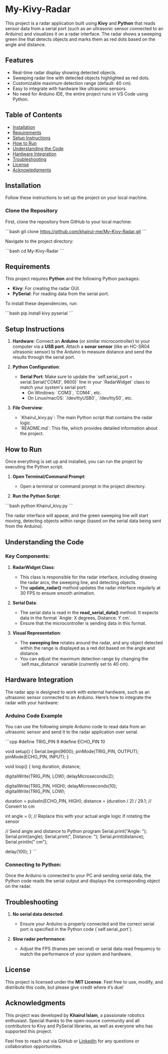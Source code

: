 # My-Kivy-Radar

This project is a radar application built using **Kivy** and **Python** that reads sensor data from a serial port (such as an ultrasonic sensor connected to an Arduino) and visualizes it on a radar interface. The radar shows a sweeping green line that detects objects and marks them as red dots based on the angle and distance.

## Features
- Real-time radar display showing detected objects.
- Sweeping radar line with detected objects highlighted as red dots.
- Customizable maximum detection range (default: 40 cm).
- Easy to integrate with hardware like ultrasonic sensors.
- No need for Arduino IDE, the entire project runs in VS Code using Python.

## Table of Contents
- [Installation](#installation)
- [Requirements](#requirements)
- [Setup Instructions](#setup-instructions)
- [How to Run](#how-to-run)
- [Understanding the Code](#understanding-the-code)
- [Hardware Integration](#hardware-integration)
- [Troubleshooting](#troubleshooting)
- [License](#license)
- [Acknowledgments](#acknowledgments)

## Installation

Follow these instructions to set up the project on your local machine.

### Clone the Repository
First, clone the repository from GitHub to your local machine:

\```bash
git clone https://github.com/khairul-me/My-Kivy-Radar.git
\```

Navigate to the project directory:

\```bash
cd My-Kivy-Radar
\```

## Requirements

This project requires **Python** and the following Python packages:
- **Kivy**: For creating the radar GUI.
- **PySerial**: For reading data from the serial port.

To install these dependencies, run:

\```bash
pip install kivy pyserial
\```

## Setup Instructions

1. **Hardware**: Connect an **Arduino** (or similar microcontroller) to your computer via a **USB port**. Attach a **sonar sensor** (like an HC-SR04 ultrasonic sensor) to the Arduino to measure distance and send the results through the serial port.

2. **Python Configuration**:
   - **Serial Port**: Make sure to update the \`self.serial_port = serial.Serial('COM3', 9600)\` line in your \`RadarWidget\` class to match your system's serial port:
     - On Windows: \`COM3\`, \`COM4\`, etc.
     - On Linux/macOS: \`/dev/ttyUSB0\`, \`/dev/ttyS0\`, etc.

3. **File Overview**:
   - \`Khairul_kivy.py\`: The main Python script that contains the radar logic.
   - \`README.md\`: This file, which provides detailed information about the project.

## How to Run

Once everything is set up and installed, you can run the project by executing the Python script.

1. **Open Terminal/Command Prompt**:
   - Open a terminal or command prompt in the project directory.

2. **Run the Python Script**:

\```bash
python Khairul_kivy.py
\```

The radar interface will appear, and the green sweeping line will start moving, detecting objects within range (based on the serial data being sent from the Arduino).

## Understanding the Code

### Key Components:
1. **RadarWidget Class**: 
   - This class is responsible for the radar interface, including drawing the radar arcs, the sweeping line, and detecting objects.
   - The **update_radar()** method updates the radar interface regularly at 30 FPS to ensure smooth animation.
   
2. **Serial Data**:
   - The serial data is read in the **read_serial_data()** method. It expects data in the format \`Angle: X degrees, Distance: Y cm\`.
   - Ensure that the microcontroller is sending data in this format.

3. **Visual Representation**:
   - The **sweeping line** rotates around the radar, and any object detected within the range is displayed as a red dot based on the angle and distance.
   - You can adjust the maximum detection range by changing the \`self.max_distance\` variable (currently set to 40 cm).

## Hardware Integration

The radar app is designed to work with external hardware, such as an ultrasonic sensor connected to an Arduino. Here’s how to integrate the radar with your hardware:

### Arduino Code Example
You can use the following simple Arduino code to read data from an ultrasonic sensor and send it to the radar application over serial.

\```cpp
#define TRIG_PIN 9
#define ECHO_PIN 10

void setup() {
  Serial.begin(9600);
  pinMode(TRIG_PIN, OUTPUT);
  pinMode(ECHO_PIN, INPUT);
}

void loop() {
  long duration, distance;
  
  digitalWrite(TRIG_PIN, LOW);
  delayMicroseconds(2);
  
  digitalWrite(TRIG_PIN, HIGH);
  delayMicroseconds(10);
  digitalWrite(TRIG_PIN, LOW);
  
  duration = pulseIn(ECHO_PIN, HIGH);
  distance = (duration / 2) / 29.1; // Convert to cm

  int angle = 0;  // Replace this with your actual angle logic if rotating the sensor
  
  // Send angle and distance to Python program
  Serial.print("Angle: ");
  Serial.print(angle);
  Serial.print(", Distance: ");
  Serial.print(distance);
  Serial.println(" cm");
  
  delay(100);
}
\```

### Connecting to Python:
Once the Arduino is connected to your PC and sending serial data, the Python code reads the serial output and displays the corresponding object on the radar.

## Troubleshooting

1. **No serial data detected**:
   - Ensure your Arduino is properly connected and the correct serial port is specified in the Python code (\`self.serial_port\`).

2. **Slow radar performance**:
   - Adjust the FPS (frames per second) or serial data read frequency to match the performance of your system and hardware.

## License

This project is licensed under the **MIT License**. Feel free to use, modify, and distribute this code, but please give credit where it’s due!

## Acknowledgments

This project was developed by **Khairul Islam**, a passionate robotics enthusiast. Special thanks to the open-source community and all contributors to Kivy and PySerial libraries, as well as everyone who has supported this project.

Feel free to reach out via GitHub or [LinkedIn](https://www.linkedin.com/in/khairul7/) for any questions or collaboration opportunities.
